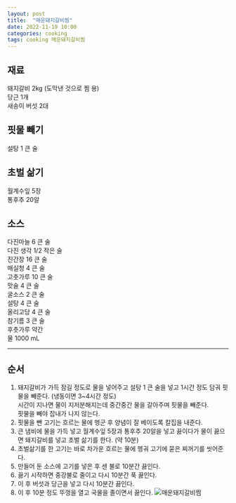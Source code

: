 ```yaml
---
layout: post
title:  "매운돼지갈비찜"
date: 2022-11-19 10:00
categories: cooking
tags: cooking 매운돼지갈비찜
---
```


## 재료

돼지갈비 2kg (도막낸 것으로 찜 용)  
당근 1개  
새송이 버섯 2대

## 핏물 빼기 
설탕 1 큰 술  

## 초벌 삶기  
월계수잎 5장  
통후추 20알

## 소스

다진마늘 6 큰 술  
다진 생각 1/2 작은 술  
진간장 16 큰 술  
매실청 4 큰 술  
고춧가루 10 큰 술  
맛술 4 큰 술  
굴소스 2 큰 술  
설탕 4 큰 술  
올리고당 4 큰 술  
참기름 3 큰 술  
후춧가루 약간  
물 1000 mL

---

## 순서

1. 돼지갈비가 가득 잠길 정도로 물을 넣어주고 설탕 1 큰 술을 넣고 1시간 정도 담궈 핏물을 빼준다. (냉동이면 3~4시간 정도)  
시간이 지나면 물이 지저분해지는데 중간중간 물을 갈아주며 핏물을 빼준다.  
핏물을 빼야 잡내가 나지 않는다.
2. 핏물을 뺀 고기는 흐르는 물에 헹군 후 양념이 잘 베이도록 칼집을 내준다.
3. 큰 냄비에 물을 가득 넣고 월계수잎 5장과 통후추 20알을 넣고 끓이다가 물이 끓으면 돼지갈비를 넣고 초벌 삶기를 한다. (약 10분)
4. 초벌삶기를 한 고기는 바로 차가운 흐르는 물에 헹궈 고기에 묻은 찌꺼기를 씻어준다.
5. 만들어 둔 소스에 고기를 넣은 후 센 불로 10분간 끓인다.
6. 끓기 시작하면 중강불로 줄이고 다시 10분간 푹 끓인다.
7. 이 후 버섯과 당근을 넣고 다시 10분간 끓인다.
8. 이 후 10분 정도 뚜껑을 열고 국물을 졸이면서 끓인다.
![매운돼지갈비찜](/assets/img/cooking/2022/1119/kalbizzim.png)

